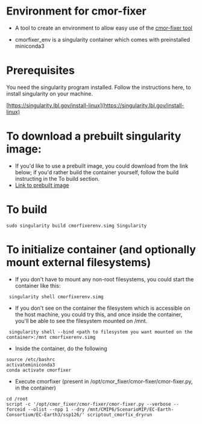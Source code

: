 # Environment for cmor-fixer

- A tool to create an environment to allow easy use of the [cmor-fixer tool](https://github.com/EC-Earth/cmor-fixer)

- cmorfixer_env is a singularity container which comes with preinstalled miniconda3 

# Prerequisites

You need the singularity program installed. Follow the instructions here, to install singularity on your machine.

[https://singularity.lbl.gov/install-linux](https://singularity.lbl.gov/install-linux)

# To download a prebuilt singularity image:

- If you'd like to use a prebuilt image, you could download from the link below; if you'd rather build the container yourself, follow the build instructing in the To build section.
- [Link to prebuilt image](https://esg-dn2.nsc.liu.se/virtualtestbed/cmorfixerenv.simg)

# To build
````
sudo singularity build cmorfixerenv.simg Singularity
````
# To initialize container (and optionally mount external filesystems)

- If you don't have to mount any non-root filesystems, you could start the container like this:
````
 singularity shell cmorfixerenv.simg
````
- If you don't see on the container the filesystem which is accessible on the host machine, you could try this, and once inside the container, you'll be able to see the filesystem mounted on /mnt.
```
 singularity shell --bind <path to filesystem you want mounted on the container>:/mnt cmorfixerenv.simg
````
- Inside the container, do the following
````
source /etc/bashrc
activateminiconda3
conda activate cmorfixer
````
- Execute cmorfixer (present in /opt/cmor_fixer/cmor-fixer/cmor-fixer.py, in the container)
````
cd /root
script -c '/opt/cmor_fixer/cmor-fixer/cmor-fixer.py --verbose --forceid --olist --npp 1 --dry /mnt/CMIP6/ScenarioMIP/EC-Earth-Consortium/EC-Earth3/ssp126/' scriptout_cmorfix_dryrun
````

